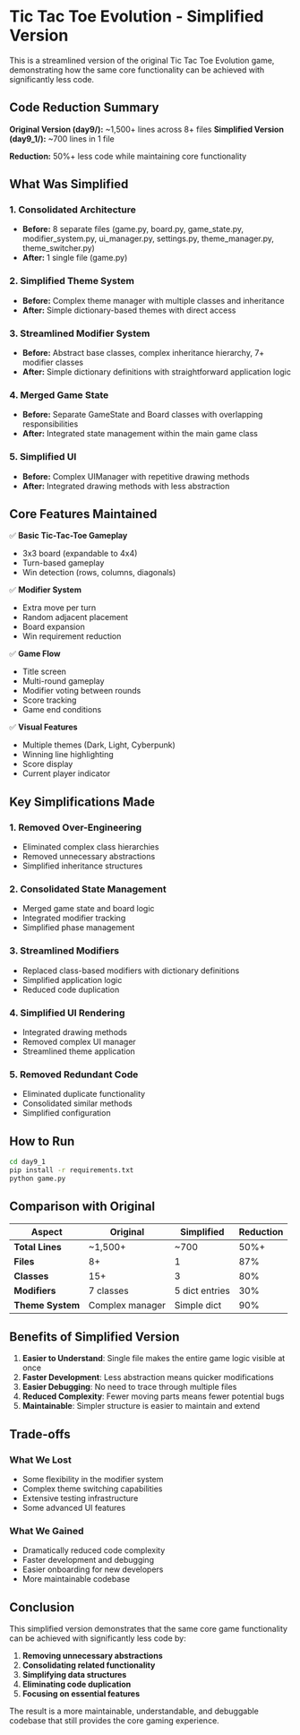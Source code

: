 # Tic Tac Toe Evolution - Simplified Version

This is a streamlined version of the original Tic Tac Toe Evolution game, demonstrating how the same core functionality can be achieved with significantly less code.

## Code Reduction Summary

**Original Version (day9/):** ~1,500+ lines across 8+ files
**Simplified Version (day9_1/):** ~700 lines in 1 file

**Reduction:** 50%+ less code while maintaining core functionality

## What Was Simplified

### 1. **Consolidated Architecture**
- **Before:** 8 separate files (game.py, board.py, game_state.py, modifier_system.py, ui_manager.py, settings.py, theme_manager.py, theme_switcher.py)
- **After:** 1 single file (game.py)

### 2. **Simplified Theme System**
- **Before:** Complex theme manager with multiple classes and inheritance
- **After:** Simple dictionary-based themes with direct access

### 3. **Streamlined Modifier System**
- **Before:** Abstract base classes, complex inheritance hierarchy, 7+ modifier classes
- **After:** Simple dictionary definitions with straightforward application logic

### 4. **Merged Game State**
- **Before:** Separate GameState and Board classes with overlapping responsibilities
- **After:** Integrated state management within the main game class

### 5. **Simplified UI**
- **Before:** Complex UIManager with repetitive drawing methods
- **After:** Integrated drawing methods with less abstraction

## Core Features Maintained

✅ **Basic Tic-Tac-Toe Gameplay**
- 3x3 board (expandable to 4x4)
- Turn-based gameplay
- Win detection (rows, columns, diagonals)

✅ **Modifier System**
- Extra move per turn
- Random adjacent placement
- Board expansion
- Win requirement reduction

✅ **Game Flow**
- Title screen
- Multi-round gameplay
- Modifier voting between rounds
- Score tracking
- Game end conditions

✅ **Visual Features**
- Multiple themes (Dark, Light, Cyberpunk)
- Winning line highlighting
- Score display
- Current player indicator

## Key Simplifications Made

### 1. **Removed Over-Engineering**
- Eliminated complex class hierarchies
- Removed unnecessary abstractions
- Simplified inheritance structures

### 2. **Consolidated State Management**
- Merged game state and board logic
- Integrated modifier tracking
- Simplified phase management

### 3. **Streamlined Modifiers**
- Replaced class-based modifiers with dictionary definitions
- Simplified application logic
- Reduced code duplication

### 4. **Simplified UI Rendering**
- Integrated drawing methods
- Removed complex UI manager
- Streamlined theme application

### 5. **Removed Redundant Code**
- Eliminated duplicate functionality
- Consolidated similar methods
- Simplified configuration

## How to Run

```bash
cd day9_1
pip install -r requirements.txt
python game.py
```

## Comparison with Original

| Aspect | Original | Simplified | Reduction |
|--------|----------|------------|-----------|
| **Total Lines** | ~1,500+ | ~700 | 50%+ |
| **Files** | 8+ | 1 | 87% |
| **Classes** | 15+ | 3 | 80% |
| **Modifiers** | 7 classes | 5 dict entries | 30% |
| **Theme System** | Complex manager | Simple dict | 90% |

## Benefits of Simplified Version

1. **Easier to Understand**: Single file makes the entire game logic visible at once
2. **Faster Development**: Less abstraction means quicker modifications
3. **Easier Debugging**: No need to trace through multiple files
4. **Reduced Complexity**: Fewer moving parts means fewer potential bugs
5. **Maintainable**: Simpler structure is easier to maintain and extend

## Trade-offs

### What We Lost
- Some flexibility in the modifier system
- Complex theme switching capabilities
- Extensive testing infrastructure
- Some advanced UI features

### What We Gained
- Dramatically reduced code complexity
- Faster development and debugging
- Easier onboarding for new developers
- More maintainable codebase

## Conclusion

This simplified version demonstrates that the same core game functionality can be achieved with significantly less code by:

1. **Removing unnecessary abstractions**
2. **Consolidating related functionality**
3. **Simplifying data structures**
4. **Eliminating code duplication**
5. **Focusing on essential features**

The result is a more maintainable, understandable, and debuggable codebase that still provides the core gaming experience. 